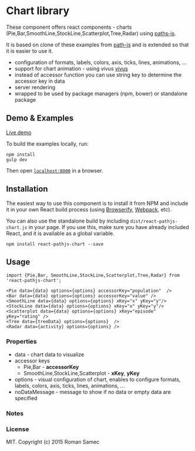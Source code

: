 Chart library
=======================

These component offers react components - charts (Pie,Bar,SmoothLine,StockLine,Scatterplot,Tree,Radar) using [paths-js](https://github.com/andreaferretti/paths-js).

It is based on clone of these examples from [path-js](https://github.com/andreaferretti/paths-js-react-demo) and is extended so that it is easier to use it.

+   configuration of formats, labels, colors, axis, ticks, lines, animations, ...
+   support for chart animation - using vivus [vivus](https://github.com/maxwellito/vivus)
+   instead of accessor function you can use string key to determine the accessor key in data
+   server rendering
+   wrapped to be used by package managers (npm, bower) or standalone package

## Demo & Examples

[Live demo](http://rsamec.github.io/react-pathjs-chart/)

To build the examples locally, run:

```
npm install
gulp dev
```

Then open [`localhost:8000`](http://localhost:8000) in a browser.


## Installation

The easiest way to use this component is to install it from NPM and include it in your own React build process (using [Browserify](http://browserify.org), [Webpack](http://webpack.github.io/), etc).

You can also use the standalone build by including `dist/react-pathjs-chart.js` in your page. If you use this, make sure you have already included React, and it is available as a global variable.

```
npm install react-pathjs-chart --save
```


## Usage



```
import {Pie,Bar, SmoothLine,StockLine,Scatterplot,Tree,Radar} from 'react-pathjs-chart';

<Pie data={data} options={options} accessorKey="population"  />
<Bar data={data} options={options} accessorKey="value" />
<SmoothLine data={data} options={options} xKey="x" yKey="y"/>
<StockLine data={data} options={options} xKey="x" yKey="y"/>
<Scatterplot data={data} options={options} xKey="episode" yKey="rating" />
<Tree data={treeData} options={options}  />
<Radar data={activity} options={options} />

```

### Properties

+   data - chart data to visualize
+   accessor keys
    +   Pie,Bar - __accessorKey__ 
    +   SmoothLine,StockLine,Scatterplot - __xKey__, __yKey__
+   options - visual configuration of chart, enables to configure  formats, labels, colors, axis, ticks, lines, animations, ...
+   noDataMessage - message to show if no data or empty data are specified

### Notes



### License

MIT. Copyright (c) 2015 Roman Samec

